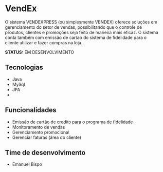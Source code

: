 # VendEx

O sistema VENDEXPRESS (ou simplesmente VENDEX) oferece soluções em gerenciamento do setor de vendas, possibilitando que o controle de produtos, clientes e promoções seja feito de maneira mais eficaz. O sistema conta também com emissão de cartao do sistema de fidelidade para o cliente utilizar e fazer compras na loja. 

**STATUS:** EM DESENVOLVIMENTO

## Tecnologias
- Java
- MySql
- JPA
- 
## Funcionalidades
- Emissão de cartão de credito para o programa de fidelidade
- Monitoramento de vendas
- Gerenciamento promocional
- Gerenciar faturas (área do cliente)

## Time de desenvolvimento
- Emanuel Bispo
